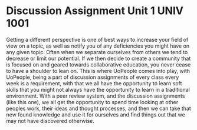 
# Discussion Assignment Unit 1 UNIV 1001

Getting a different perspective is one of best ways to increase your field of view on a topic, as 
well as notify you of any deficiencies you might have on any given topic. Often when we separate ourselves from
others we tend to decrease or limit our potential. If we then decide to create a community that is focused on and 
geared towards collaborative education, you never cease to have a shoulder to lean on. This is where UoPeople comes into play,
with UoPeople, being a part of discussion assignments of every class every week is a requirement, with that we all have the opportunity to learn soft skills that you might not always have the opportunity to learn in a traditional environment. With a peer review system, and
the discussion assignments (like this one), we all get the opportunity to spend time looking at other peoples work, 
their ideas and thought processes, and then we can take that new found knowledge and use it for ourselves and find things out that we may
not have discovered otherwise. 
